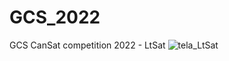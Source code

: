 # GCS_2022
GCS CanSat competition 2022 - LtSat
![tela_LtSat](https://user-images.githubusercontent.com/38894557/167059631-af16e0d4-5320-4732-9799-02a736a92e47.png)
